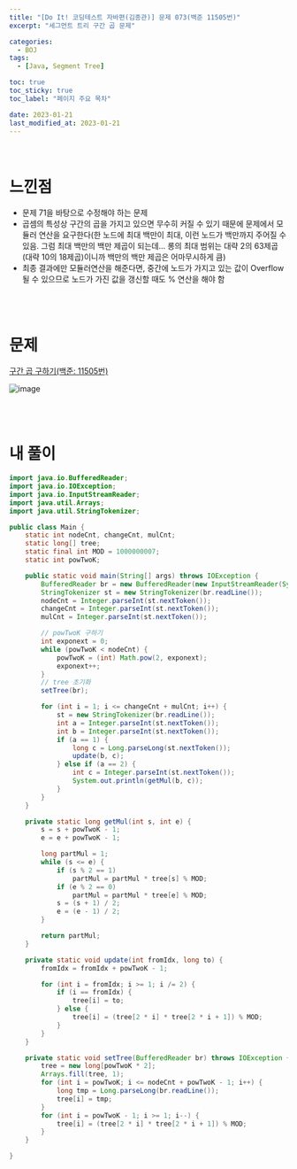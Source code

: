 ```yaml
---
title: "[Do It! 코딩테스트 자바편(김종관)] 문제 073(백준 11505번)"
excerpt: "세그먼트 트리 구간 곱 문제"

categories:
  - BOJ
tags:
  - [Java, Segment Tree]

toc: true
toc_sticky: true
toc_label: "페이지 주요 목차"

date: 2023-01-21
last_modified_at: 2023-01-21
---
```


<br>

# 느낀점

- 문제 71을 바탕으로 수정해야 하는 문제
- 곱셈의 특성상 구간의 곱을 가지고 있으면 무수히 커질 수 있기 때문에 문제에서 모듈러 연산을 요구한다(한 노드에 최대 백만이 최대, 이런 노드가 백만까지 주어질 수 있음. 그럼 최대 백만의 백만 제곱이 되는데... 롱의 최대 범위는 대략 2의 63제곱(대략 10의 18제곱)이니까 백만의 백만 제곱은 어마무시하게 큼)
- 최종 결과에만 모듈러연산을 해준다면, 중간에 노드가 가지고 있는 값이 Overflow 될 수 있으므로 노드가 가진 값을 갱신할 때도 % 연산을 해야 함

<br><br>

# 문제

[구간 곱 구하기(백준: 11505번)](https://www.acmicpc.net/problem/11505)

![image](https://user-images.githubusercontent.com/112764753/213844492-b5683024-a73a-48eb-a169-097d48de3e14.png)

<br><br>

# 내 풀이

```java
import java.io.BufferedReader;
import java.io.IOException;
import java.io.InputStreamReader;
import java.util.Arrays;
import java.util.StringTokenizer;

public class Main {
    static int nodeCnt, changeCnt, mulCnt;
    static long[] tree;
    static final int MOD = 1000000007;
    static int powTwoK;

    public static void main(String[] args) throws IOException {
        BufferedReader br = new BufferedReader(new InputStreamReader(System.in));
        StringTokenizer st = new StringTokenizer(br.readLine());
        nodeCnt = Integer.parseInt(st.nextToken());
        changeCnt = Integer.parseInt(st.nextToken());
        mulCnt = Integer.parseInt(st.nextToken());

        // powTwoK 구하기
        int exponext = 0;
        while (powTwoK < nodeCnt) {
            powTwoK = (int) Math.pow(2, exponext);
            exponext++;
        }
        // tree 초기화
        setTree(br);

        for (int i = 1; i <= changeCnt + mulCnt; i++) {
            st = new StringTokenizer(br.readLine());
            int a = Integer.parseInt(st.nextToken());
            int b = Integer.parseInt(st.nextToken());
            if (a == 1) {
                long c = Long.parseLong(st.nextToken());
                update(b, c);
            } else if (a == 2) {
                int c = Integer.parseInt(st.nextToken());
                System.out.println(getMul(b, c));
            }
        }
    }

    private static long getMul(int s, int e) {
        s = s + powTwoK - 1;
        e = e + powTwoK - 1;

        long partMul = 1;
        while (s <= e) {
            if (s % 2 == 1)
                partMul = partMul * tree[s] % MOD;
            if (e % 2 == 0)
                partMul = partMul * tree[e] % MOD;
            s = (s + 1) / 2;
            e = (e - 1) / 2;
        }

        return partMul;
    }

    private static void update(int fromIdx, long to) {
        fromIdx = fromIdx + powTwoK - 1;

        for (int i = fromIdx; i >= 1; i /= 2) {
            if (i == fromIdx) {
                tree[i] = to;
            } else {
                tree[i] = (tree[2 * i] * tree[2 * i + 1]) % MOD;
            }
        }
    }

    private static void setTree(BufferedReader br) throws IOException {
        tree = new long[powTwoK * 2];
        Arrays.fill(tree, 1);
        for (int i = powTwoK; i <= nodeCnt + powTwoK - 1; i++) {
            long tmp = Long.parseLong(br.readLine());
            tree[i] = tmp;
        }
        for (int i = powTwoK - 1; i >= 1; i--) {
            tree[i] = (tree[2 * i] * tree[2 * i + 1]) % MOD;
        }
    }

}
```

